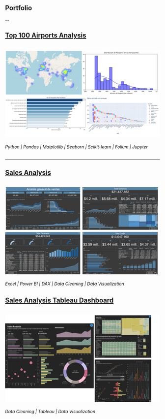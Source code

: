 ## Portfolio 

--

## [Top 100 Airports Analysis](https://github.com/Nicoalderete/Top100-Airports-Analysis)
<br>
<img src="assets/img/project_thumbnail.png?raw=true"/>
<br>

###### Python | Pandas | Matplotlib | Seaborn | Scikit-learn | Folium | Jupyter

---

## [Sales Analysis](https://github.com/Nicoalderete/Coderhouse_Proyectos/tree/main/03_Proyecto_DataAnalytics_PowerBI)
<br>
<img src="assets/img/project2_thumbnail.png?raw=true"/>
<br>

###### Excel | Power BI | DAX | Data Cleaning | Data Visualization

## [Sales Analysis Tableau Dashboard](https://github.com/Nicoalderete/Coderhouse_Proyectos/tree/main/02_Analisis_Dataset_Tableau)
<br>
<img src="assets/img/project3_thumbnail.png?raw=true"/>
<br>

###### Data Cleaning | Tableau | Data Visualization



